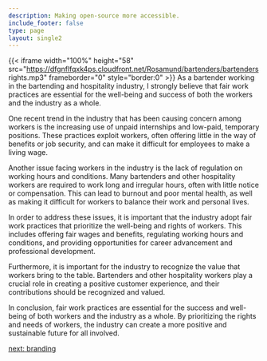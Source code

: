 ```yaml
---
description: Making open-source more accessible.
include_footer: false
type: page
layout: single2
---
```



{{< iframe width="100%" height="58" src="https://dfgnflfqxk4ps.cloudfront.net/Rosamund/bartenders/bartenders rights.mp3" frameborder="0" style="border:0" >}}
As a bartender working in the bartending and hospitality industry, I strongly believe that fair work practices are essential for the well-being and success of both the workers and the industry as a whole.

One recent trend in the industry that has been causing concern among workers is the increasing use of unpaid internships and low-paid, temporary positions. These practices exploit workers, often offering little in the way of benefits or job security, and can make it difficult for employees to make a living wage.

Another issue facing workers in the industry is the lack of regulation on working hours and conditions. Many bartenders and other hospitality workers are required to work long and irregular hours, often with little notice or compensation. This can lead to burnout and poor mental health, as well as making it difficult for workers to balance their work and personal lives.

In order to address these issues, it is important that the industry adopt fair work practices that prioritize the well-being and rights of workers. This includes offering fair wages and benefits, regulating working hours and conditions, and providing opportunities for career advancement and professional development.

Furthermore, it is important for the industry to recognize the value that workers bring to the table. Bartenders and other hospitality workers play a crucial role in creating a positive customer experience, and their contributions should be recognized and valued.

In conclusion, fair work practices are essential for the success and well-being of both workers and the industry as a whole. By prioritizing the rights and needs of workers, the industry can create a more positive and sustainable future for all involved.


<a href="https://workdojos.com/bartenders/branding">next: branding</a>
